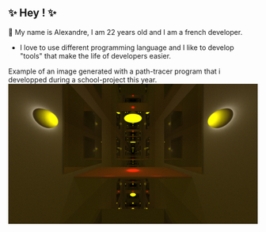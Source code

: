 ## ✨ Hey ! ✨

💬 My name is Alexandre, I am 22 years old and I am a french developer.
  - I love to use different programming language and I like to develop "tools" that make the life of developers easier.

Example of an image generated with a path-tracer program that i developped during a school-project this year.
![alt Path-tracer examples](PATH_TRACER_EXAMPLE.jpg)